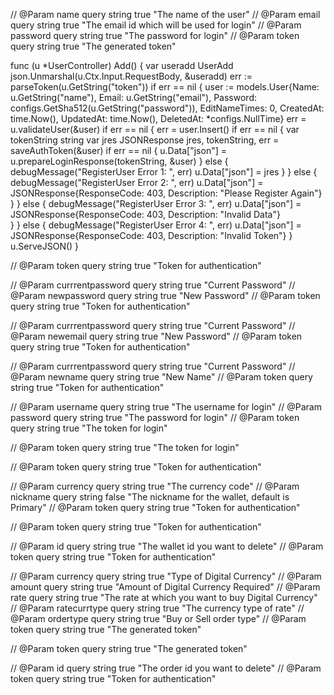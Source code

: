 // @Param	name			query 	string	true		"The name of the user"
// @Param	email			query 	string	true		"The email id which will be used for login"
// @Param	password		query 	string	true		"The password for login"
// @Param	token			query 	string	true		"The generated token"

func (u *UserController) Add() {
	var useradd UserAdd
	json.Unmarshal(u.Ctx.Input.RequestBody, &useradd)
	err := parseToken(u.GetString("token"))
	if err == nil {
		user := models.User{Name: u.GetString("name"), Email: u.GetString("email"), Password: configs.GetSha512(u.GetString("password")), EditNameTimes: 0, CreatedAt: time.Now(), UpdatedAt: time.Now(), DeletedAt: *configs.NullTime}
		err = u.validateUser(&user)
		if err == nil {
			err = user.Insert()
			if err == nil {
				var tokenString string
				var jres JSONResponse
				jres, tokenString, err = saveAuthToken(&user)
				if err == nil {
					u.Data["json"] = u.prepareLoginResponse(tokenString, &user)
				} else {
					debugMessage("RegisterUser Error 1: ", err)
					u.Data["json"] = jres
				}
			} else {
				debugMessage("RegisterUser Error 2: ", err)
				u.Data["json"] = JSONResponse{ResponseCode: 403, Description: "Please Register Again"}
			}
		} else {
			debugMessage("RegisterUser Error 3: ", err)
			u.Data["json"] = JSONResponse{ResponseCode: 403, Description: "Invalid Data"}	
		}
	} else {
		debugMessage("RegisterUser Error 4: ", err)
		u.Data["json"] = JSONResponse{ResponseCode: 403, Description: "Invalid Token"}
	}
	u.ServeJSON()
}

// @Param	token	query 	string	true		"Token for authentication"

// @Param	currrentpassword	query 	string	true		"Current Password"
// @Param	newpassword			query 	string	true		"New Password"
// @Param	token				query 	string	true		"Token for authentication"

// @Param	currrentpassword	query 	string	true		"Current Password"
// @Param	newemail			query 	string	true		"New Password"
// @Param	token				query 	string	true		"Token for authentication"

// @Param	currrentpassword	query 	string	true		"Current Password"
// @Param	newname				query 	string	true		"New Name"
// @Param	token				query 	string	true		"Token for authentication"

// @Param	username		query 	string	true		"The username for login"
// @Param	password		query 	string	true		"The password for login"
// @Param	token			query 	string	true		"The token for login"

// @Param	token			query 	string	true		"The token for login"

// @Param	token	query 	string	true		"Token for authentication"

// @Param	currency		query 	string	true		"The currency code"
// @Param	nickname		query 	string	false		"The nickname for the wallet, default is Primary"
// @Param	token			query 	string	true		"Token for authentication"

// @Param	token			query 	string	true		"Token for authentication"

// @Param	id		query 	string	true		"The wallet id you want to delete"
// @Param	token	query 	string	true		"Token for authentication"

// @Param	currency		query 	string	true		"Type of Digital Currency"
// @Param	amount			query 	string	true		"Amount of Digital Currency Required"
// @Param	rate			query 	string	true		"The rate at which you want to buy Digital Currency"
// @Param	ratecurrtype	query 	string	true		"The currency type of rate"
// @Param	ordertype		query 	string	true		"Buy or Sell order type"
// @Param	token			query 	string	true		"The generated token"

// @Param	token			query 	string	true		"The generated token"

// @Param	id		query 	string	true		"The order id you want to delete"
// @Param	token	query 	string	true		"Token for authentication"